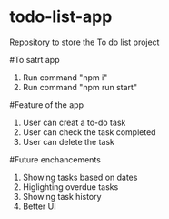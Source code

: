 # todo-list-app
Repository to store the To do list project

#To satrt app
1. Run command "npm i"
2. Run command "npm run start"

#Feature of the app
1. User can creat a to-do task
2. User can check the task completed
3. User can delete the task

#Future enchancements
1. Showing tasks based on dates
2. Higlighting overdue tasks
3. Showing task history
4. Better UI

